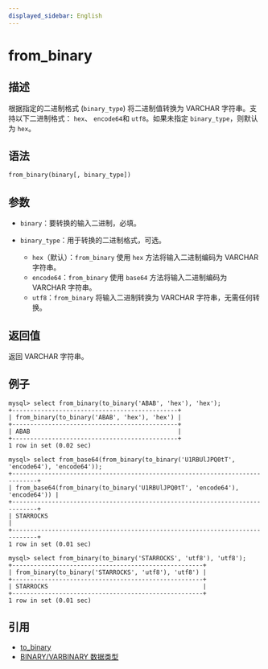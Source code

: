 ```yaml
---
displayed_sidebar: English
---
```


# from_binary

## 描述

根据指定的二进制格式 (`binary_type`) 将二进制值转换为 VARCHAR 字符串。支持以下二进制格式： `hex`、 `encode64`和 `utf8`。如果未指定 `binary_type`，则默认为 `hex`。

## 语法

```Haskell
from_binary(binary[, binary_type])
```

## 参数

- `binary`：要转换的输入二进制，必填。

- `binary_type`：用于转换的二进制格式，可选。

  - `hex`（默认）：`from_binary` 使用 `hex` 方法将输入二进制编码为 VARCHAR 字符串。
  - `encode64`：`from_binary` 使用 `base64` 方法将输入二进制编码为 VARCHAR 字符串。
  - `utf8`：`from_binary` 将输入二进制转换为 VARCHAR 字符串，无需任何转换。

## 返回值

返回 VARCHAR 字符串。

## 例子

```Plain
mysql> select from_binary(to_binary('ABAB', 'hex'), 'hex');
+----------------------------------------------+
| from_binary(to_binary('ABAB', 'hex'), 'hex') |
+----------------------------------------------+
| ABAB                                         |
+----------------------------------------------+
1 row in set (0.02 sec)

mysql> select from_base64(from_binary(to_binary('U1RBUlJPQ0tT', 'encode64'), 'encode64'));
+-----------------------------------------------------------------------------+
| from_base64(from_binary(to_binary('U1RBUlJPQ0tT', 'encode64'), 'encode64')) |
+-----------------------------------------------------------------------------+
| STARROCKS                                                                   |
+-----------------------------------------------------------------------------+
1 row in set (0.01 sec)

mysql> select from_binary(to_binary('STARROCKS', 'utf8'), 'utf8');
+-----------------------------------------------------+
| from_binary(to_binary('STARROCKS', 'utf8'), 'utf8') |
+-----------------------------------------------------+
| STARROCKS                                           |
+-----------------------------------------------------+
1 row in set (0.01 sec)

```

## 引用

- [to_binary](to_binary.md)
- [BINARY/VARBINARY 数据类型](../../sql-statements/data-types/BINARY.md)
